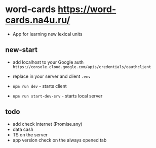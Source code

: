 # word-cards https://word-cards.na4u.ru/

- App for learning new lexical units

## new-start

- add localhost to your Google auth `https://console.cloud.google.com/apis/credentials/oauthclient`
- replace <your-google-client-id> in your server and client `.env`

- `npm run dev` - starts client
- `npm run start-dev-srv` - starts local server

todo
-----
- add check internet (Promise.any)
- data cash
- TS on the server
- app version check on the always opened tab
